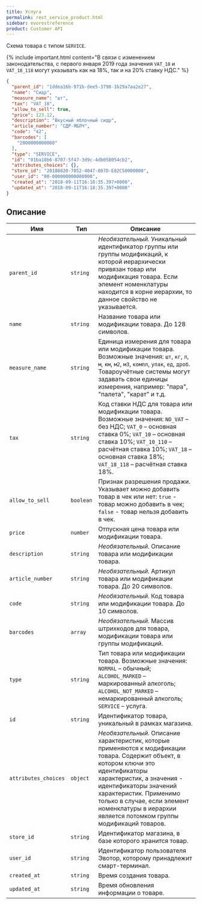 ```yaml
---
title: Услуга
permalink: rest_service_product.html
sidebar: evorestreference
product: Customer API
---
```


Схема товара с типом `SERVICE`.

{% include important.html content="В связи с изменением законодательства, с первого января 2019 года значения `VAT_18` и `VAT_18_118` могут указывать как на 18%, так и на 20% ставку НДС." %}

```json
{
  "parent_id": "1ddea16b-971b-dee5-3798-1b29a7aa2e27",
  "name": "Сидр",
  "measure_name": "шт",
  "tax": "VAT_18",
  "allow_to_sell": true,
  "price": 123.12,
  "description": "Вкусный яблочный сидр",
  "article_number": "СДР-ЯБЛЧ",
  "code": "42",
  "barcodes": [
    "2000000000060"
  ],
  "type": "SERVICE",
  "id": "01ba18b6-8707-5f47-3d9c-4db058054cb2",
  "attributes_choices": {},
  "store_id": "20180820-7052-4047-807D-E82C50000000",
  "user_id": "00-000000000000000",
  "created_at": "2018-09-11T16:18:35.397+0000",
  "updated_at": "2018-09-11T16:18:35.397+0000"
}
```

## Описание

Имя  | Тип  | Описание
-----|------|--------------
`parent_id`| `string` | *Необязательный*. Уникальный идентификатор группы или группы модификаций, к которой иерархически привязан товар или модификация товара. Если элемент номенклатуры находится в корне иерархии, то данное свойство не указывается.
`name`| `string` |  Название товара или модификации товара. До 128 символов.
`measure_name`| `string` |  Единица измерения для товара или модификации товара. Возможные значения: `шт`, `кг`, `л`, `м`, `км`, `м2`, `м3`, `компл`, `упак`, `ед`, `дроб`. Товароучётные системы могут задавать свои единицы измерения, например: "пара", "палета", "карат" и т.д.
`tax`| `string` |  Код ставки НДС для товара или модификации товара. Возможные значения: `NO_VAT` – без НДС; `VAT_0` – основная ставка 0%; `VAT_10` – основная ставка 10%; `VAT_10_110` – расчётная ставка 10%; `VAT_18` – основная ставка 18%; `VAT_18_118` – расчётная ставка 18%.
`allow_to_sell`| `boolean` |  Признак разрешения продажи. Указывает можно добавить товар в чек или нет: `true` - товар можно добавить в чек; `false` - товар нельзя добавить в чек.
`price`| `number` |  Отпускная цена товара или модификации товара.
`description`| `string` |  *Необязательный*. Описание товара или модификации товара.
`article_number`| `string` |  *Необязательный*. Артикул товара или модификации товара. До 20 символов.
`code`| `string` |  *Необязательный*. Код товара или модификации товара. До 10 символов.
`barcodes`| `array` |  *Необязательный*. Массив штрихкодов для товара, модификации товара или группы модификаций.
`type`| `string` |  Тип товара или модификации товара. Возможные значения: `NORMAL` – обычный; `ALCOHOL_MARKED` – маркированный алкоголь; `ALCOHOL_NOT_MARKED` – немаркированный алкоголь; `SERVICE` – услуга.
`id`| `string` |  Идентификатор товара, уникальный в рамках магазина.
`attributes_choices`| `object` |  *Необязательный*. Описание характеристик, которые применяются к модификации товара. Содержит объект, в котором ключи это идентификаторы характеристик, а значения - идентификаторы значений характеристик. Применимо только в случае, если элемент номенклатуры в иерархии является потомком группы модификаций товаров.
`store_id`| `string` | Идентификатор магазина, в базе которого хранится товар.
`user_id`| `string` | Идентификатор пользователя Эвотор, которому принадлежит смарт-терминал.
`created_at`| `string` | Время создания товара.
`updated_at`| `string` | Время обновления информации о товаре.

